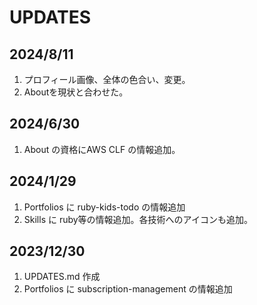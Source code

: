 # UPDATES

## 2024/8/11

1. プロフィール画像、全体の色合い、変更。
2. Aboutを現状と合わせた。

## 2024/6/30

1. About の資格にAWS CLF の情報追加。

## 2024/1/29

1. Portfolios に ruby-kids-todo の情報追加
2. Skills に ruby等の情報追加。各技術へのアイコンも追加。

## 2023/12/30

1. UPDATES.md 作成
2. Portfolios に subscription-management の情報追加
